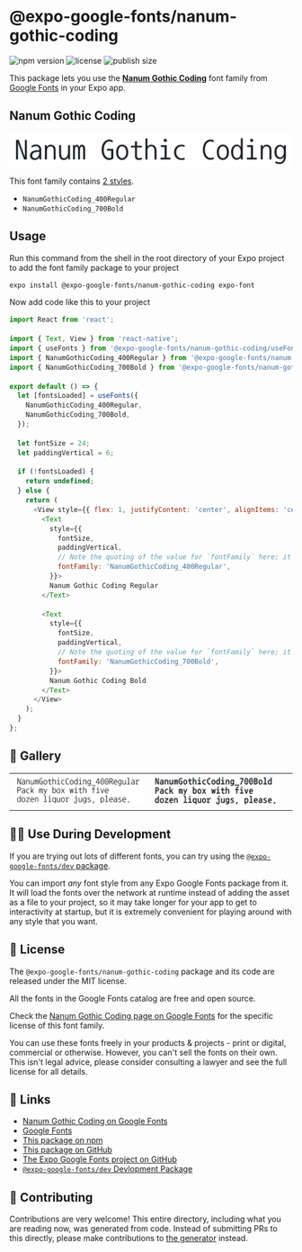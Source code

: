 # @expo-google-fonts/nanum-gothic-coding

![npm version](https://flat.badgen.net/npm/v/@expo-google-fonts/nanum-gothic-coding)
![license](https://flat.badgen.net/github/license/expo/google-fonts)
![publish size](https://flat.badgen.net/packagephobia/install/@expo-google-fonts/nanum-gothic-coding)

This package lets you use the [**Nanum Gothic Coding**](https://fonts.google.com/specimen/Nanum+Gothic+Coding) font family from [Google Fonts](https://fonts.google.com/) in your Expo app.

## Nanum Gothic Coding

![Nanum Gothic Coding](./font-family.png)

This font family contains [2 styles](#-gallery).

- `NanumGothicCoding_400Regular`
- `NanumGothicCoding_700Bold`

## Usage

Run this command from the shell in the root directory of your Expo project to add the font family package to your project
```sh
expo install @expo-google-fonts/nanum-gothic-coding expo-font
```

Now add code like this to your project
```js
import React from 'react';

import { Text, View } from 'react-native';
import { useFonts } from '@expo-google-fonts/nanum-gothic-coding/useFonts';
import { NanumGothicCoding_400Regular } from '@expo-google-fonts/nanum-gothic-coding/400Regular';
import { NanumGothicCoding_700Bold } from '@expo-google-fonts/nanum-gothic-coding/700Bold';

export default () => {
  let [fontsLoaded] = useFonts({
    NanumGothicCoding_400Regular,
    NanumGothicCoding_700Bold,
  });

  let fontSize = 24;
  let paddingVertical = 6;

  if (!fontsLoaded) {
    return undefined;
  } else {
    return (
      <View style={{ flex: 1, justifyContent: 'center', alignItems: 'center' }}>
        <Text
          style={{
            fontSize,
            paddingVertical,
            // Note the quoting of the value for `fontFamily` here; it expects a string!
            fontFamily: 'NanumGothicCoding_400Regular',
          }}>
          Nanum Gothic Coding Regular
        </Text>

        <Text
          style={{
            fontSize,
            paddingVertical,
            // Note the quoting of the value for `fontFamily` here; it expects a string!
            fontFamily: 'NanumGothicCoding_700Bold',
          }}>
          Nanum Gothic Coding Bold
        </Text>
      </View>
    );
  }
};

```

## 🔡 Gallery


||||
|-|-|-|
|![NanumGothicCoding_400Regular](.//400Regular/NanumGothicCoding_400Regular.ttf.png)|![NanumGothicCoding_700Bold](.//700Bold/NanumGothicCoding_700Bold.ttf.png)|||


## 👩‍💻 Use During Development

If you are trying out lots of different fonts, you can try using the [`@expo-google-fonts/dev` package](https://github.com/expo/google-fonts/tree/master/font-packages/dev#readme).

You can import *any* font style from any Expo Google Fonts package from it. It will load the fonts
over the network at runtime instead of adding the asset as a file to your project, so it may take longer
for your app to get to interactivity at startup, but it is extremely convenient
for playing around with any style that you want.

## 📖 License

The `@expo-google-fonts/nanum-gothic-coding` package and its code are released under the MIT license.

All the fonts in the Google Fonts catalog are free and open source.

Check the [Nanum Gothic Coding page on Google Fonts](https://fonts.google.com/specimen/Nanum+Gothic+Coding) for the specific license of this font family.

You can use these fonts freely in your products & projects - print or digital, commercial or otherwise. However, you can't sell the fonts on their own. This isn't legal advice, please consider consulting a lawyer and see the full license for all details.

## 🔗 Links

- [Nanum Gothic Coding on Google Fonts](https://fonts.google.com/specimen/Nanum+Gothic+Coding)
- [Google Fonts](https://fonts.google.com/)
- [This package on npm](https://www.npmjs.com/package/@expo-google-fonts/nanum-gothic-coding)
- [This package on GitHub](https://github.com/expo/google-fonts/tree/master/font-packages/nanum-gothic-coding)
- [The Expo Google Fonts project on GitHub](https://github.com/expo/google-fonts)
- [`@expo-google-fonts/dev` Devlopment Package](https://github.com/expo/google-fonts/tree/master/font-packages/dev)

## 🤝 Contributing

Contributions are very welcome! This entire directory, including what you are reading now, was generated from code. Instead of submitting PRs to this directly, please make contributions to [the generator](https://github.com/expo/google-fonts/tree/master/packages/generator) instead.
